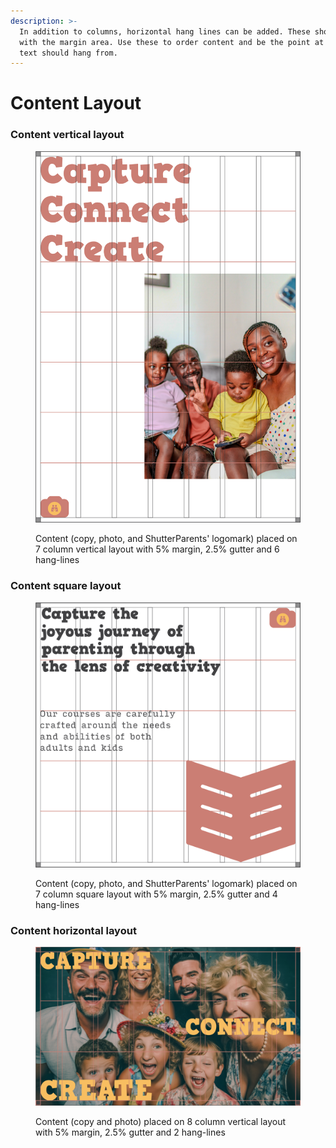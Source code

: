 ```yaml
---
description: >-
  In addition to columns, horizontal hang lines can be added. These should fit
  with the margin area. Use these to order content and be the point at which
  text should hang from.
---
```


# Content Layout



### Content vertical layout

<figure><img src="../.gitbook/assets/content-vertical-layout.png" alt=""><figcaption><p>Content (copy, photo, and ShutterParents' logomark) placed on 7 column vertical layout with 5% margin, 2.5% gutter and 6 hang-lines</p></figcaption></figure>

### Content square layout

<figure><img src="../.gitbook/assets/content-square-layout.png" alt=""><figcaption><p>Content (copy, photo, and ShutterParents' logomark) placed on 7 column square layout with 5% margin, 2.5% gutter and 4 hang-lines</p></figcaption></figure>

### Content horizontal layout

<figure><img src="../.gitbook/assets/content-horizontal-layout.png" alt=""><figcaption><p>Content (copy and photo) placed on 8 column vertical layout with 5% margin, 2.5% gutter and 2 hang-lines</p></figcaption></figure>
